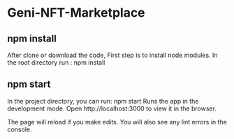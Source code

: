 # Geni-NFT-Marketplace

## npm install 
After clone or download the code, First step is to install node modules.
In the root directory run : npm install


## npm start
In the project directory, you can run:
npm start
Runs the app in the development mode.
Open http://localhost:3000 to view it in the browser.

The page will reload if you make edits.
You will also see any lint errors in the console.
